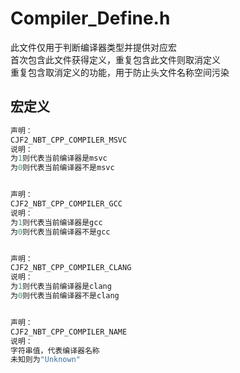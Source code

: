 ﻿# Compiler_Define.h

此文件仅用于判断编译器类型并提供对应宏</br>
首次包含此文件获得定义，重复包含此文件则取消定义</br>
重复包含取消定义的功能，用于防止头文件名称空间污染</br>

## 宏定义
```cpp
声明：
CJF2_NBT_CPP_COMPILER_MSVC
说明：
为1则代表当前编译器是msvc
为0则代表当前编译器不是msvc


声明：
CJF2_NBT_CPP_COMPILER_GCC
说明：
为1则代表当前编译器是gcc
为0则代表当前编译器不是gcc


声明：
CJF2_NBT_CPP_COMPILER_CLANG
说明：
为1则代表当前编译器是clang
为0则代表当前编译器不是clang


声明：
CJF2_NBT_CPP_COMPILER_NAME
说明：
字符串值，代表编译器名称
未知则为"Unknown"
```